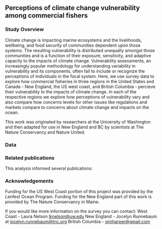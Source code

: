## Perceptions of climate change vulnerability among commercial fishers

### Study Overview
Climate change is impacting marine ecosystems and the livelihoods, wellbeing, and food security of communities dependent upon those systems. The resulting vulnerability is distributed unequally amongst those communities and is a function of their exposure, sensitivity, and adaptive capacity to the impacts of climate change. Vulnerability assessments, an increasingly popular methodology for understanding variability in vulnerability and its components, often fail to include or recognize the perceptions of individuals in the focal system. Here, we use survey data to explore how commercial fisheries in three regions in the United States and Canada - New England, the US west coast, and British Columbia - percieve their vulnerability to the impacts of climate change. In each of the respective regions we explore how perceptions of vulnerability vary and also compare how concerns levels for other issues like regulations and markets compare to concerns about climate change and impacts on the ocean. 

This work was originated by researchers at the University of Washington and then adapted for use in New England and BC by scientists at The Nature Conservancy and Nature United.

### Data

### Related publications
This analysis informed several publications:


### Acknowledgements 
Funding for the US West Coast portion of this project was provided by the Lenfest Ocean Program. Funding for the New England part of this work is provided by The Nature Conservancy in Maine. 

If you would like more information on the survey you can contact: 
West Coast - Laura Nelson lknelson@uw.edu
New England - Jocelyn Runnebaum at jocelyn.runnebaum@tnc.org
British Columbia - sjmharper@gmail.com
